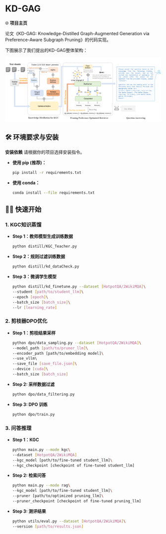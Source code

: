 # KD-GAG

🌐 **项目主页** 

论文《KD-GAG: Knowledge-Distilled Graph-Augmented Generation via Preference-Aware Subgraph Pruning》的代码实现。

下图展示了我们提出的KD-GAG整体架构：

![模型架构图](overview.png)

## 🛠️ 环境要求与安装

**安装依赖**
    请根据你的项目选择安装指令。

*   **使用 pip (推荐)：**
    ```bash
    pip install -r requirements.txt
    ```
*   **使用 conda：**
    ```bash
    conda install --file requirements.txt
    ```

## 🏃‍♂️ 快速开始

### 1. KGC知识蒸馏
*   **Step 1：教师模型生成训练数据**
    ```bash
    python distill/KGC_Teacher.py
    ```
*   **Step 2：规则过滤训练数据**
    ```bash
    python distill/kd_dataCheck.py
    ```
*   **Step 3：微调学生模型**
    ```bash
    python distill/kd_finetune.py --dataset [HotpotQA/2WikiMQA]\  
    --student [path/to/student_llm]\  
    --epoch [epoch]\  
    --batch_size [batch_size]\  
    --lr [learning_rate]
    ```   

### 2. 剪枝器DPO优化

*   **Step 1：剪枝结果采样** 
    ```bash
    python dpo/data_sampling.py --dataset [HotpotQA/2WikiMQA]\  
    --model_path [path/to/pruner_llm]\  
    --encoder_path [path/to/embedding model]\  
    --use_vllm\  
    --save_file [save_file.json]\  
    --device [cuda]\  
    --batch_size [batch_size]
    ```

*   **Step 2: 采样数据过滤**
    ```bash
    python dpo/data_filtering.py
    ```

*   **Step 3: DPO 训练**
    ```bash
    python dpo/train.py
    ```

### 3. 问答推理

*   **Step 1：KGC** 
    ```bash
    python main.py --mode kgc\  
    --dataset [HotpotQA/2WikiMQA]  
    --kgc_model [path/to/fine-tuned student_llm]\  
    --kgc_checkpoint [checkpoint of fine-tuned student_llm]
    ```

*   **Step 2: 检索问答**
    ```bash
    python main.py --mode rag\  
    --kgc_model [path/to/fine-tuned student_llm]\  
    --pruner [path/to/optimized pruning_llm]\  
    --pruner_checkpoint [checkpoint of fine-tuned pruning_llm]
    ```

*   **Step 3: 测评结果**
    ```bash
    python utils/eval.py --dataset [HotpotQA/2WikiMQA]\  
    --version [path/to/results.json]
    ```